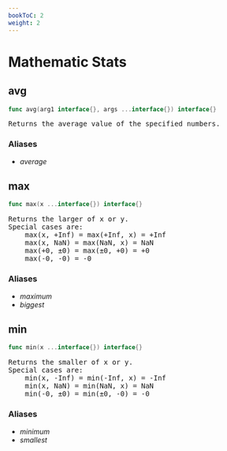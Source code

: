 ```yaml
---
bookToC: 2
weight: 2
---
```

# Mathematic Stats
<!-- markdownlint-disable MD033 MD024 --->

## __avg__

```go
func avg(arg1 interface{}, args ...interface{}) interface{}
```

<pre>
Returns the average value of the specified numbers.
</pre>

### Aliases

- _average_

## __max__

```go
func max(x ...interface{}) interface{}
```

<pre>
Returns the larger of x or y.
Special cases are:
    max(x, +Inf) = max(+Inf, x) = +Inf
    max(x, NaN) = max(NaN, x) = NaN
    max(+0, ±0) = max(±0, +0) = +0
    max(-0, -0) = -0
</pre>

### Aliases

- _maximum_
- _biggest_

## __min__

```go
func min(x ...interface{}) interface{}
```

<pre>
Returns the smaller of x or y.
Special cases are:
    min(x, -Inf) = min(-Inf, x) = -Inf
    min(x, NaN) = min(NaN, x) = NaN
    min(-0, ±0) = min(±0, -0) = -0
</pre>

### Aliases

- _minimum_
- _smallest_
